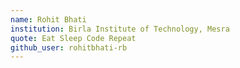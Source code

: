 ```yaml
---
name: Rohit Bhati
institution: Birla Institute of Technology, Mesra
quote: Eat Sleep Code Repeat
github_user: rohitbhati-rb
---
```

